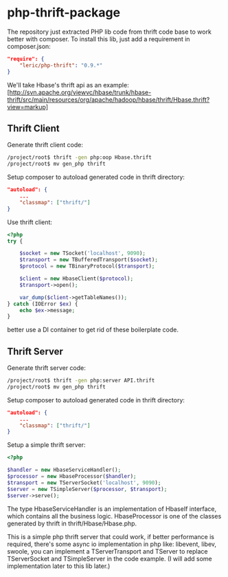 php-thrift-package
==================

The repository just extracted PHP lib code from thrift code base to work better with composer. To install this lib, just add a requirement in composer.json:

```json
"require": {
    "leric/php-thrift": "0.9.*"	
}
```

We'll take Hbase's thrift api as an example: [http://svn.apache.org/viewvc/hbase/trunk/hbase-thrift/src/main/resources/org/apache/hadoop/hbase/thrift/Hbase.thrift?view=markup]

Thrift Client
------------------

Generate thrift client code:

```bash
/project/root$ thrift -gen php:oop Hbase.thrift
/project/root$ mv gen_php thrift
```

Setup composer to autoload generated code in thrift directory:

```json
"autoload": {
    ...	
	"classmap": ["thrift/"]
}
```

Use thrift client:
```php
<?php
try {

	$socket = new TSocket('localhost', 9090);
	$transport = new TBufferedTransport($socket);
	$protocol = new TBinaryProtocol($transport);

	$client = new HbaseClient($protocol);
	$transport->open();

	var_dump($client->getTableNames());
} catch (IOError $ex) {
	echo $ex->message;
}
```

better use a DI container to get rid of these boilerplate code.


Thrift Server
-----------------

Generate thrift server code:

```bash
/project/root$ thrift -gen php:server API.thrift
/project/root$ mv gen_php thrift
```

Setup composer to autoload generated code in thrift directory:

```json
"autoload": {
    ...	
	"classmap": ["thrift/"]
}
```

Setup a simple thrift server:
```php
<?php

$handler = new HbaseServiceHandler();
$processor = new HbaseProcessor($handler);
$transport = new TServerSocket('localhost', 9090);
$server = new TSimpleServer($processor, $transport);
$server->serve();
```

The type HbaseServiceHandler is an implementation of HbaseIf interface, which contains all the business logic. HbaseProcessor is one of the classes generated by thrift in thrift/Hbase/Hbase.php.

This is a simple php thrift server that could work, if better performance is required, there's some async io implementation in php like: libevent, libev, swoole, you can implement a TServerTransport and TServer to replace TServerSocket and TSimpleServer in the code example. (I will add some implementation later to this lib later.)